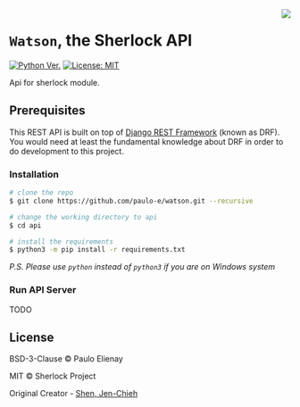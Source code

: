 <img align="right" src="https://user-images.githubusercontent.com/27065646/53551960-ae4dff80-3b3a-11e9-9075-cef786c69364.png"/>

# `Watson`, the Sherlock API

[![Python Ver.](https://img.shields.io/badge/python-%3E=_3.6-green.svg)](https://www.python.org/downloads/)
[![License: MIT](https://img.shields.io/badge/License-MIT-blue.svg)](https://opensource.org/licenses/MIT)

Api for sherlock module.

## Prerequisites

This REST API is built on top of [Django REST Framework](https://www.django-rest-framework.org/)
(known as DRF). You would need at least the fundamental knowledge about DRF in
order to do development to this project.

### Installation

```sh
# clone the repo
$ git clone https://github.com/paulo-e/watson.git --recursive

# change the working directory to api
$ cd api

# install the requirements
$ python3 -m pip install -r requirements.txt
```

_P.S. Please use `python` instead of `python3` if you are on Windows system_

### Run API Server

TODO

## License

BSD-3-Clause © Paulo Elienay

MIT © Sherlock Project

Original Creator - [Shen, Jen-Chieh](https://github.com/jcs090218)
